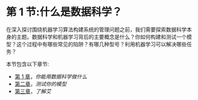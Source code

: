 <link href="Styles/Style00.css" rel="stylesheet" type="text/css"> <link href="Styles/Style01.css" rel="stylesheet" type="text/css"> 

# 第 1 节:什么是数据科学？

在深入探讨围绕机器学习算法构建系统的管理问题之前，我们需要探索数据科学本身的主题。数据科学和机器学习背后的主要概念是什么？你如何构建和测试一个模型？这个过程中有哪些常见的陷阱？有哪几种型号？利用机器学习可以解决哪些任务？

本节包含以下章节:

*   [第 1 章](32a2bdc2-6bc0-4c7e-a029-5cc244bf580b.xhtml)，*你能用数据科学做什么*
*   [第二章](20c52af6-9bb7-4578-9db2-6d74ac656248.xhtml)，*测试你的模型*
*   [第三章](eb2995e4-1a9a-43d9-b162-557a4664069b.xhtml)，*了解艾*
